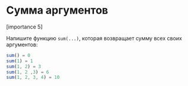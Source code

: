 # Сумма аргументов

[importance 5]

Напишите функцию `sum(...)`, которая возвращает сумму всех своих аргументов:

```js
sum() = 0
sum(1) = 1
sum(1, 2) = 3
sum(1, 2 ,3) = 6
sum(1, 2, 3, 4) = 10
```


